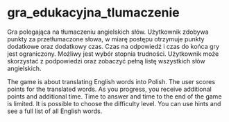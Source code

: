 # gra_edukacyjna_tlumaczenie
Gra polegająca na tłumaczeniu angielskich słów. Użytkownik zdobywa punkty za przetłumaczone słowa, w miarę postępu otrzymuje punkty dodatkowe oraz dodatkowy czas. 
Czas na odpowiedź i czas do końca gry jest ograniczony. 
Możliwy jest wybór stopnia trudności. 
Użytkownik może skorzystać z podpowiedzi oraz zobaczyć pełną listę wszystkich słów angielskich.

The game is about translating English words into Polish. The user scores points for the translated words. 
As you progress, you receive additional points and additional time. 
Time to answer and time to the end of the game is limited. 
It is possible to choose the difficulty level.
You can use hints and see a full list of all English words.

